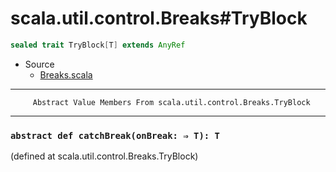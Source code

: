 
#                      scala.util.control.Breaks#TryBlock                      #

```scala
sealed trait TryBlock[T] extends AnyRef
```

* Source
  * [Breaks.scala](https://github.com/scala/scala/tree/6d09a1ba5f/src/library/scala/util/control/Breaks.scala#L1)


--------------------------------------------------------------------------------
         Abstract Value Members From scala.util.control.Breaks.TryBlock
--------------------------------------------------------------------------------


### `abstract def catchBreak(onBreak: ⇒ T): T`                               ###
(defined at scala.util.control.Breaks.TryBlock)
